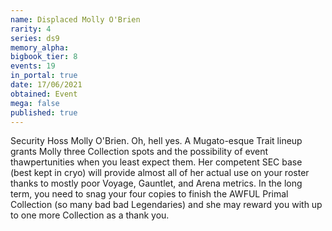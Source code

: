 ```yaml
---
name: Displaced Molly O'Brien
rarity: 4
series: ds9
memory_alpha:
bigbook_tier: 8
events: 19
in_portal: true
date: 17/06/2021
obtained: Event
mega: false
published: true
---
```


Security Hoss Molly O'Brien. Oh, hell yes. A Mugato-esque Trait lineup grants Molly three Collection spots and the possibility of event thawpertunities when you least expect them. Her competent SEC base (best kept in cryo) will provide almost all of her actual use on your roster thanks to mostly poor Voyage, Gauntlet, and Arena metrics.  In the long term, you need to snag your four copies to finish the AWFUL Primal Collection (so many bad bad Legendaries) and she may reward you with up to one more Collection as a thank you.
